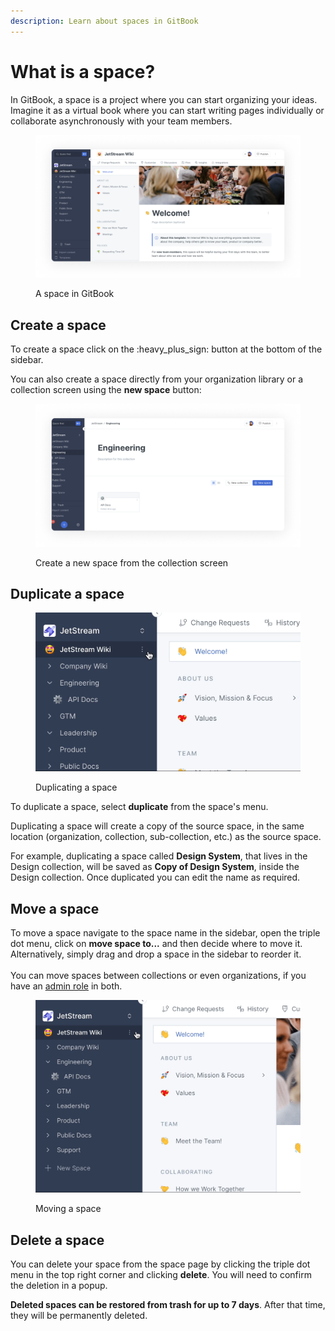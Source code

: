 ```yaml
---
description: Learn about spaces in GitBook
---
```


# What is a space?

In GitBook, a space is a project where you can start organizing your ideas. Imagine it as a virtual book where you can start writing pages individually or collaborate asynchronously with your team members.&#x20;

<figure><img src="../../.gitbook/assets/Space (1).png" alt=""><figcaption><p>A space in GitBook</p></figcaption></figure>

## Create a space

To create a space click on the :heavy\_plus\_sign: button at the bottom of the sidebar.&#x20;

You can also create a space directly from your organization library or a collection screen using the **new space** button:

<figure><img src="../../.gitbook/assets/Create a space.png" alt=""><figcaption><p>Create a new space from the collection screen</p></figcaption></figure>

## Duplicate a space

<figure><img src="../../.gitbook/assets/Duplicate space.gif" alt=""><figcaption><p>Duplicating a space</p></figcaption></figure>

To duplicate a space, select **duplicate** from the space's menu.

Duplicating a space will create a copy of the source space, in the same location (organization, collection, sub-collection, etc.) as the source space.

For example, duplicating a space called **Design System**, that lives in the Design collection, will be saved as **Copy of Design System**, inside the Design collection. Once duplicated you can edit the name as required.&#x20;

## Move a space

To move a space navigate to the space name in the sidebar, open the triple dot menu, click on **move space to...** and then decide where to move it. Alternatively, simply drag and drop a space in the sidebar to reorder it. \
\
You can move spaces between collections or even organizations, if you have an [admin role](../../collaboration/invite-members-to-your-organization/roles.md) in both.

<figure><img src="../../.gitbook/assets/Move space.gif" alt=""><figcaption><p>Moving a space</p></figcaption></figure>

## Delete a space

You can delete your space from the space page by clicking the triple dot menu in the top right corner and clicking **delete**. You will need to confirm the deletion in a popup.&#x20;

**Deleted spaces can be restored from trash for up to 7 days**. After that time, they will be permanently deleted.
